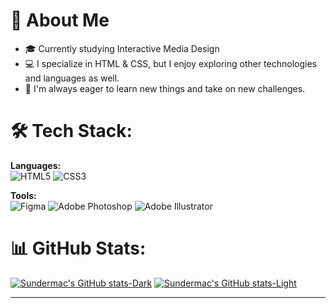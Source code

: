 # 🌟 About Me
- 🎓 Currently studying Interactive Media Design 
- 💻 I specialize in HTML & CSS, but I enjoy exploring other technologies and languages as well.
- 🚀 I'm always eager to learn new things and take on new challenges.

<!-- Badge icons come from here https://github.com/Ileriayo/markdown-badges -->
# 🛠️ Tech Stack:
 **Languages:**<br>
![HTML5](https://img.shields.io/badge/html5-%23E34F26.svg?style=for-the-badge&logo=html5&logoColor=white) ![CSS3](https://img.shields.io/badge/css3-%231572B6.svg?style=for-the-badge&logo=css3&logoColor=white) 


 **Tools:**<br>
![Figma](https://img.shields.io/badge/figma-%23F24E1E.svg?style=for-the-badge&logo=figma&logoColor=white) ![Adobe Photoshop](https://img.shields.io/badge/adobe%20photoshop-%2331A8FF.svg?style=for-the-badge&logo=adobe%20photoshop&logoColor=white) ![Adobe Illustrator](https://img.shields.io/badge/adobe%20illustrator-%23FF9A00.svg?style=for-the-badge&logo=adobe%20illustrator&logoColor=white)  

<!-- Github stats come from here https://github.com/anuraghazra/github-readme-stats -->
# 📊 GitHub Stats:
[![Sundermac's GitHub stats-Dark](https://github-readme-stats.vercel.app/api?username=sundermac&show_icons=true&theme=dark#gh-dark-mode-only)](https://github.com/sundermac/github-readme-stats#gh-dark-mode-only)
[![Sundermac's GitHub stats-Light](https://github-readme-stats.vercel.app/api?username=sundermac&show_icons=true&theme=default#gh-light-mode-only)](https://github.com/sundermac/github-readme-stats#gh-light-mode-only)

---